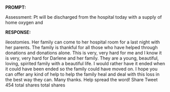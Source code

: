**PROMPT:**

Assessment: Pt will be discharged from the hospital today with a supply of home oxygen and 

**RESPONSE:**

 ileostomies. Her family can come to her hospital room for a last night with her parents.   The family is thankful for all those who have helped through donations and donations alone.   This is very, very hard for me and I know it is very, very hard for Darlene and her family. They are a young, beautiful, loving, spirited family with a beautiful life. I would rather have it ended when it could have been ended so the family could have moved on.   I hope you can offer any kind of help to help the family heal and deal with this loss in the best way they can.   Many thanks.  Help spread the word! Share Tweet 454 total shares total shares